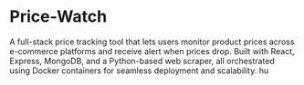 # Price-Watch
A full-stack price tracking tool that lets users monitor product prices across e-commerce platforms and receive alert when prices drop. Built with React, Express, MongoDB, and a Python-based web scraper, all orchestrated using Docker containers for seamless deployment and scalability.
hu